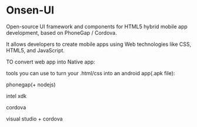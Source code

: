 # Onsen-UI
Open-source UI framework and components for HTML5 hybrid mobile app development, based on PhoneGap / Cordova. 

It allows developers to create mobile apps using Web technologies like CSS, HTML5, and JavaScript.


TO convert web app into Native app:

tools you can use to turn your .html/css into an android app(.apk file):

phonegap(+ nodejs)

intel xdk

cordova

visual studio + cordova
